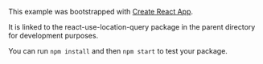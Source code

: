This example was bootstrapped with [Create React App](https://github.com/facebook/create-react-app).

It is linked to the react-use-location-query package in the parent directory for development purposes.

You can run `npm install` and then `npm start` to test your package.
